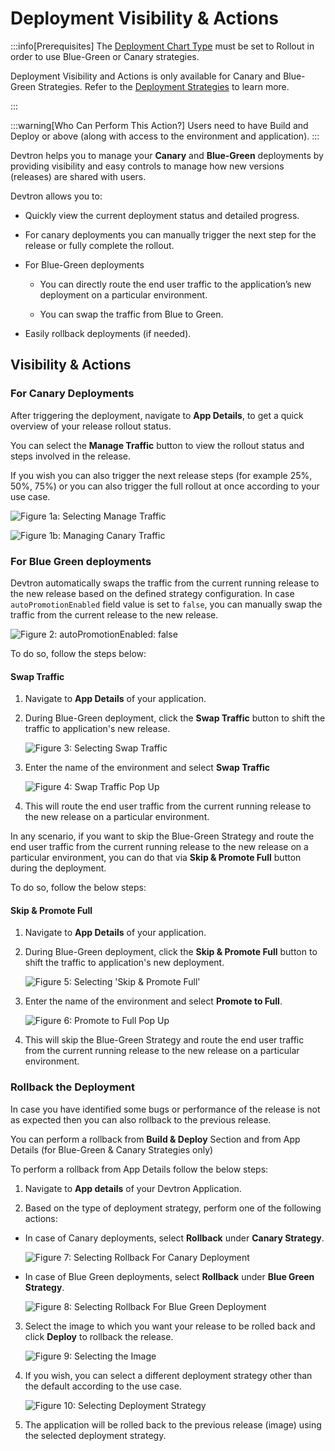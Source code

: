 # Deployment Visibility & Actions

:::info[Prerequisites]
The [Deployment Chart Type](../creating-application/deployment-template#from-devtron-charts) must be set to Rollout in order to use Blue-Green or Canary strategies.

Deployment Visibility and Actions is only available for Canary and Blue-Green Strategies. Refer to the [Deployment Strategies](../creating-application/workflow/cd-pipeline#deployment-strategies) to learn more.

:::

:::warning[Who Can Perform This Action?]
Users need to have Build and Deploy or above (along with access to the environment and application).
:::

Devtron helps you to manage your **Canary** and **Blue-Green** deployments by providing visibility and easy controls to manage how new versions (releases) are shared with users.

Devtron allows you to:

* Quickly view the current deployment status and detailed progress.

* For canary deployments you can manually trigger the next step for the release or fully complete the rollout.

* For Blue-Green deployments

     * You can directly route the end user traffic to the application’s new deployment on a particular environment.

     * You can swap the traffic from Blue to Green.

* Easily rollback deployments (if needed).

## Visibility & Actions

### For Canary Deployments

After triggering the deployment, navigate to **App Details**, to get a quick overview of your release rollout status.

You can select the **Manage Traffic** button to view the rollout status and steps involved in the release.

If you wish you can also trigger the next release steps (for example 25%, 50%, 75%) or you can also trigger the full rollout at once according to your use case.

 ![Figure 1a: Selecting Manage Traffic](https://devtron-public-asset.s3.us-east-2.amazonaws.com/images/creating-application/app-details/deployment-manage-traffic.jpg)

 ![Figure 1b: Managing Canary Traffic](https://devtron-public-asset.s3.us-east-2.amazonaws.com/images/creating-application/app-details/deployment-manage-traffic-2.jpg)


### For Blue Green deployments

Devtron automatically swaps the traffic from the current running release to the new release based on the defined strategy configuration. In case `autoPromotionEnabled` field value is set to `false`, you can manually swap the traffic from the current release to the new release.

![Figure 2: autoPromotionEnabled: false](https://devtron-public-asset.s3.us-east-2.amazonaws.com/images/creating-application/app-details/deployment-auto-promotion-enabled-false.jpg)

To do so, follow the steps below:

#### Swap Traffic

1. Navigate to **App Details** of your application.

2. During Blue-Green deployment, click the **Swap Traffic** button to shift the traffic to application's new release.

      ![Figure 3: Selecting Swap Traffic](https://devtron-public-asset.s3.us-east-2.amazonaws.com/images/creating-application/app-details/deployment-awating-swap.jpg)

3. Enter the name of the environment and select **Swap Traffic**

      ![Figure 4: Swap Traffic Pop Up](https://devtron-public-asset.s3.us-east-2.amazonaws.com/images/creating-application/app-details/deployment-swap-live-traffic.jpg)

4. This will route the end user traffic from the current running release to the new release on a particular environment.


In any scenario, if you want to skip the Blue-Green Strategy and route the end user traffic from the current running release to the new release on a particular environment, you can do that via **Skip & Promote Full** button during the deployment.

To do so, follow the below steps:

#### Skip & Promote Full

1. Navigate to **App Details** of your application.

2. During Blue-Green deployment, click the **Skip & Promote Full** button to shift the traffic to application's new deployment.

      ![Figure 5: Selecting 'Skip & Promote Full'](https://devtron-public-asset.s3.us-east-2.amazonaws.com/images/creating-application/app-details/deployment-skip-and-promote.jpg)

3. Enter the name of the environment and select **Promote to Full**.

      ![Figure 6: Promote to Full Pop Up](https://devtron-public-asset.s3.us-east-2.amazonaws.com/images/creating-application/app-details/deployment-skip-and-promote-2.jpg)

4. This will skip the Blue-Green Strategy and route the end user traffic from the current running release to the new release on a particular environment.

### Rollback the Deployment

In case you have identified some bugs or performance of the release is not as expected then you can also rollback to the previous release.

You can perform a rollback from **Build & Deploy** Section and from App Details (for Blue-Green & Canary Strategies only)

To perform a rollback from App Details follow the below steps:

1. Navigate to **App details** of your Devtron Application.

2. Based on the type of deployment strategy, perform one of the following actions:

  * In case of Canary deployments, select **Rollback** under **Canary Strategy**.

      ![Figure 7: Selecting Rollback For Canary Deployment](https://devtron-public-asset.s3.us-east-2.amazonaws.com/images/creating-application/app-details/deployment-rollback.jpg)

  * In case of Blue Green deployments, select **Rollback** under **Blue Green Strategy**.

      ![Figure 8: Selecting Rollback For Blue Green Deployment](https://devtron-public-asset.s3.us-east-2.amazonaws.com/images/creating-application/app-details/deployment-rollback-blue-green.jpg)

3. Select the image to which you want your release to be rolled back and click **Deploy** to rollback the release.

      ![Figure 9: Selecting the Image](https://devtron-public-asset.s3.us-east-2.amazonaws.com/images/creating-application/app-details/deployment-rollback-select-image+.jpg)

4. If you wish, you can select a different deployment strategy other than the default according to the use case.

      ![Figure 10: Selecting Deployment Strategy](https://devtron-public-asset.s3.us-east-2.amazonaws.com/images/creating-application/app-details/deployment-rollback-deploy-strag.jpg)

5. The application will be rolled back to the previous release (image) using the selected deployment strategy.

